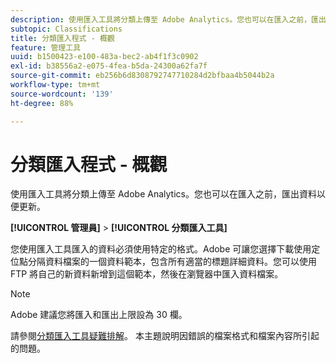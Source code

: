 ```yaml
---
description: 使用匯入工具將分類上傳至 Adobe Analytics。您也可以在匯入之前，匯出資料以便更新。
subtopic: Classifications
title: 分類匯入程式 - 概觀
feature: 管理工具
uuid: b1500423-e100-483a-bec2-ab4f1f3c0902
exl-id: b38556a2-e075-4fea-b5da-24300a62fa7f
source-git-commit: eb256b6d8308792747710284d2bfbaa4b5044b2a
workflow-type: tm+mt
source-wordcount: '139'
ht-degree: 88%

---
```


# 分類匯入程式 - 概觀

使用匯入工具將分類上傳至 Adobe Analytics。您也可以在匯入之前，匯出資料以便更新。

**[!UICONTROL 管理員]** > **[!UICONTROL 分類匯入工具]**

您使用匯入工具匯入的資料必須使用特定的格式。Adobe 可讓您選擇下載使用定位點分隔資料檔案的一個資料範本，包含所有適當的標題詳細資料。您可以使用 FTP 將自己的新資料新增到這個範本，然後在瀏覽器中匯入資料檔案。

>[!NOTE]
>
>Adobe 建議您將匯入和匯出上限設為 30 欄。

請參閱[分類匯入工具疑難排解](/help/components/classifications/importer/troubleshooting.md)。 本主題說明因錯誤的檔案格式和檔案內容所引起的問題。
